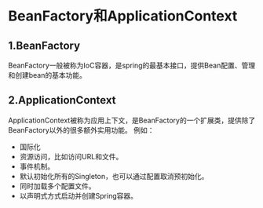 # BeanFactory和ApplicationContext
## 1.BeanFactory
BeanFactory一般被称为IoC容器，是spring的最基本接口，提供Bean配置、管理和创建bean的基本功能。
## 2.ApplicationContext
ApplicationContext被称为应用上下文，是BeanFactory的一个扩展类，提供除了BeanFactory以外的很多额外实用功能。
例如：
- 国际化
- 资源访问，比如访问URL和文件。
- 事件机制。
- 默认初始化所有的Singleton，也可以通过配置取消预初始化。
- 同时加载多个配置文件。
- 以声明式方式启动并创建Spring容器。